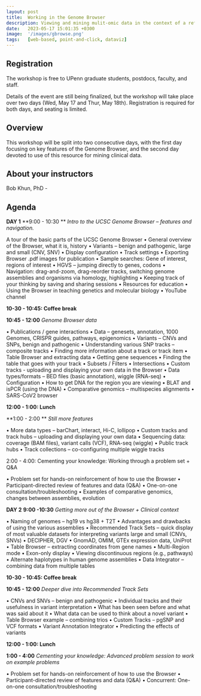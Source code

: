 ```yaml
---
layout: post
title:  Working in the Genome Browser
description: Viewing and mining mulit-omic data in the context of a reference genome
date:   2023-05-17 15:01:35 +0300
image:  '/images/gbrowse.png'
tags:   [web-based, point-and-click, dataviz]
---
```


## Registration

The workshop is free to UPenn graduate students, postdocs, faculty, and staff.

Details of the event are still being finalized, but the workshop will take place over two days (Wed, May 17 and Thur, May 18th).  Registration is required for both days, and seating is limited.

## Overview

This workshop will be split into two consecutive days, with the first day focusing on key features of the Genome Browser, and the second day devoted to use of this resource for mining clinical data.

## About your instructors

Bob Khun, PhD -

## Agenda

**DAY 1**
**9:00 - 10:30 **
*Intro to the UCSC Genome Browser – features and navigation.*

A tour of the basic parts of the UCSC Genome Browser
•	General overview of the Browser, what it is, history
•	Variants – benign and pathogenic, large and small (CNV, SNV)
•	Display configuration
•	Track settings
•	Exporting Browser .pdf images for publication
•	Sample searches: Gene of interest, regions of interest
•	HGVS – jumping directly to genes, codons
•	Navigation:  drag-and-zoom, drag-reorder tracks, switching genome assemblies and organisms via homology, highlighting
•	Keeping track of your thinking by saving and sharing sessions
•	Resources for education
•	Using the Browser in teaching genetics and molecular biology
•	YouTube channel

**10-30 - 10:45: Coffee break**

**10:45 - 12:00**
*Genome Browser data*

•	Publications / gene interactions
•	Data – genesets, annotation, 1000 Genomes, CRISPR guides, pathways, epigenomics
•	Variants – CNVs and SNPs, benign and pathogenic
•	Understanding various SNP tracks – composite tracks
•	Finding more information about a track or track item
•	Table Browser and extracting data
•	Getting gene sequences
•	Finding the table that goes with your track
•	Subsets / Filters
•	Intersections
•	Custom tracks - uploading and displaying your own data in the Browser
•	Data types/formats – BED files (basic annotation), wiggle (RNA-seq)
•	Configuration
•	How to get DNA for the region you are viewing
•	BLAT and isPCR (using the DNA)
•	Comparative genomics – multispecies alignments
•	SARS-CoV2 browser

**12:00 - 1:00: Lunch**

**1:00 - 2:00 **
*Still more features*

•	More data types – barChart, interact, Hi-C, lollipop
•	Custom tracks and track hubs – uploading and displaying your own data
•	Sequencing data:  coverage (BAM files), variant calls (VCF), RNA-seq (wiggle)
•	Public track hubs
•	Track collections – co-configuring multiple wiggle tracks

2:00 - 4:00: Cementing your knowledge:  Working through a problem set + Q&A

•	Problem set for hands-on reinforcement of how to use the Browser
•	Participant-directed review of features and data (Q&A)
•	One-on-one consultation/troubleshooting
•	Examples of comparative genomics, changes between assemblies, evolution

**DAY 2**
**9:00 -10:30**
*Getting more out of the Browser + Clinical context*

•	Naming of genomes – hg19 vs hg38 + T2T
•	Advantages and drawbacks of using the various assemblies
•	Recommended Track Sets – quick display of most valuable datasets for interpreting variants large and small (CNVs, SNVs)
•	DECIPHER, DGV
•	GnomAD, OMIM, GTEx expression data, UniProt
•	Table Browser – extracting coordinates from gene names
•	Multi-Region mode
•	Exon-only display
•	Viewing discontinuous regions (e.g., pathways)
•	Alternate haplotypes in human genome assemblies
•	Data Integrator – combining data from multiple tables

**10-30 - 10:45: Coffee break**

**10:45 - 12:00**
*Deeper dive into Recommended Track Sets*

•	CNVs and SNVs – benign and pathogenic
•	Individual tracks and their usefulness in variant interpretation
•	What has been seen before and what was said about it
•	 What data can be used to think about a novel variant
•	Table Browser example – combining trios
•	Custom Tracks – pgSNP and VCF formats
•	Variant Annotation Integrator
•	Predicting the effects of variants

**12:00 - 1:00: Lunch**

**1:00 - 4:00**
*Cementing your knowledge:  Advanced problem session to work on example problems*

•	Problem set for hands-on reinforcement of how to use the Browser
•	Participant-directed review of features and data (Q&A)
•	Concurrent:  One-on-one consultation/troubleshooting


